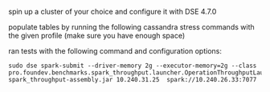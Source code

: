 spin up a cluster of your choice and configure it with DSE 4.7.0

populate tables by running the following cassandra stress commands with the given profile (make sure you have enough space)


ran tests with the following command and configuration options:

    sudo dse spark-submit --driver-memory 2g --executor-memory=2g --class pro.foundev.benchmarks.spark_throughput.launcher.OperationThroughputLauncher spark_throughput-assembly.jar 10.240.31.25  spark://10.240.26.33:7077
